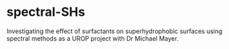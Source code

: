 # spectral-SHs
Investigating the effect of surfactants on superhydrophobic surfaces using spectral methods as a UROP project with Dr Michael Mayer.
